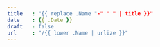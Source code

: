 ```yaml
---
title   : "{{ replace .Name "-" " " | title }}"
date    : {{ .Date }}
draft   : false
url     : "/{{ lower .Name | urlize }}"
---
```


